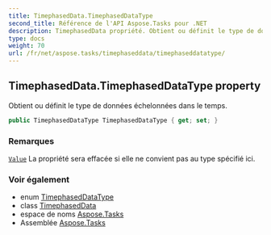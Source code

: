 ```yaml
---
title: TimephasedData.TimephasedDataType
second_title: Référence de l'API Aspose.Tasks pour .NET
description: TimephasedData propriété. Obtient ou définit le type de données échelonnées dans le temps.
type: docs
weight: 70
url: /fr/net/aspose.tasks/timephaseddata/timephaseddatatype/
---
```

## TimephasedData.TimephasedDataType property

Obtient ou définit le type de données échelonnées dans le temps.

```csharp
public TimephasedDataType TimephasedDataType { get; set; }
```

### Remarques

[`Value`](../value/) La propriété sera effacée si elle ne convient pas au type spécifié ici.

### Voir également

* enum [TimephasedDataType](../../timephaseddatatype/)
* class [TimephasedData](../)
* espace de noms [Aspose.Tasks](../../timephaseddata/)
* Assemblée [Aspose.Tasks](../../../)


